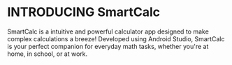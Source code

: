 # INTRODUCING SmartCalc
SmartCalc is a intuitive and powerful calculator app designed to make complex calculations a breeze! Developed using Android Studio, SmartCalc is your perfect companion for everyday math tasks, whether you're at home, in school, or at work.
